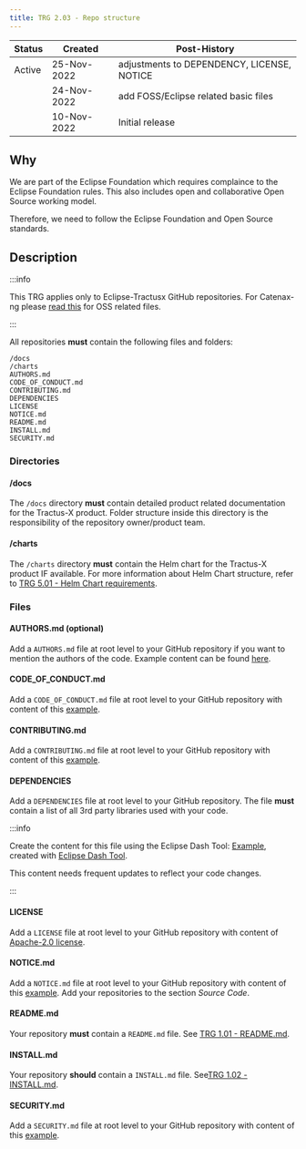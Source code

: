 ```yaml
---
title: TRG 2.03 - Repo structure
---
```


 | Status | Created     | Post-History                               |
|--------|-------------|--------------------------------------------|
 | Active | 25-Nov-2022 | adjustments to DEPENDENCY, LICENSE, NOTICE |
 |        | 24-Nov-2022 | add FOSS/Eclipse related basic files       |
|        | 10-Nov-2022 | Initial release                            |

## Why

We are part of the Eclipse Foundation which requires complaince to the Eclipse Foundation rules. This also includes open and collaborative Open Source working model.

Therefore, we need to follow the Eclipse Foundation and Open Source standards.

## Description

:::info

This TRG applies only to Eclipse-Tractusx GitHub repositories. For Catenax-ng
please [read this](https://github.com/catenax-ng/foss-example#readme) for OSS related files.

:::

All repositories **must** contain the following files and folders:

```shell
/docs
/charts
AUTHORS.md
CODE_OF_CONDUCT.md
CONTRIBUTING.md
DEPENDENCIES
LICENSE
NOTICE.md
README.md
INSTALL.md
SECURITY.md
```

### Directories

#### /docs

The `/docs` directory **must** contain detailed product related documentation for the Tractus-X product. Folder structure
inside this directory is the responsibility of the repository owner/product team.

#### /charts

The `/charts` directory **must** contain the Helm chart for the Tractus-X product IF available. For more information about Helm
Chart structure, refer to [TRG 5.01 - Helm Chart requirements](../trg-5/trg-5-1).

### Files

#### AUTHORS.md (optional)

Add a `AUTHORS.md` file at root level to your GitHub repository if you want to mention the authors of the code. Example
content can be found [here](assets/AUTHORS.txt).

#### CODE_OF_CONDUCT.md

Add a `CODE_OF_CONDUCT.md` file at root level to your GitHub repository with content of this [example](assets/CODE_OF_CONDUCT.txt).

#### CONTRIBUTING.md

Add a `CONTRIBUTING.md` file at root level to your GitHub repository with content of this [example](assets/CONTRIBUTING.txt).

#### DEPENDENCIES

Add a `DEPENDENCIES` file at root level to your GitHub repository. The file **must** contain a list of all 3rd party libraries
used with your code.

:::info

Create the content for this file using the Eclipse Dash
Tool: [Example](https://github.com/eclipse-tractusx/sldt-semantic-hub/blob/main/DEPENDENCIES), created
with [Eclipse Dash Tool](https://github.com/eclipse/dash-licenses#readme).

This content needs frequent updates to reflect your code changes.

:::

#### LICENSE

Add a `LICENSE` file at root level to your GitHub repository with content
of [Apache-2.0 license](https://www.apache.org/licenses/LICENSE-2.0.txt).

#### NOTICE.md

Add a `NOTICE.md` file at root level to your GitHub repository with content of this [example](assets/NOTICE.txt). Add
your repositories to the section _Source Code_.

#### README.md

Your repository **must** contain a `README.md` file. See [TRG 1.01 - README.md](../trg-1/trg-1-1).

#### INSTALL.md

Your repository **should** contain a `INSTALL.md` file. See[TRG 1.02 - INSTALL.md](../trg-1/trg-1-2).

#### SECURITY.md

Add a `SECURITY.md` file at root level to your GitHub repository with content of this [example](assets/SECURITY.txt).
